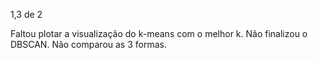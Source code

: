 1,3 de 2

Faltou plotar a visualização do k-means com o melhor k.
Não finalizou o DBSCAN.
Não comparou as 3 formas.
